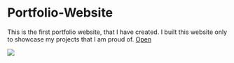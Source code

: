 # Portfolio-Website

This is the first portfolio website, that I have created. I built this website only to showcase my projects that I am proud of. 
<a href="https://ishan2608.github.io/Portfolio-Website/" target="_blank">Open</a>

<div>
  <img src="./images/Portfolio Website Flowchart.png">
</div>
